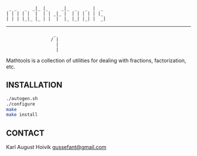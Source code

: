 
     _ _   _  _|_ |_     _|_  _   _  |  _
    | | | | |  |  | | _|_ |  | | | | | |_
    | | | |_|_ |_ | |  |  |_ |_| |_| |  _|
   _______________________________________
                      _
                     / |
            	       |
            	       |

Mathtools is a collection of utilities for dealing with fractions, factorization, etc.

INSTALLATION
------------
```sh
./autogen.sh
./configure
make
make install
```

CONTACT
-------

Karl August Hoivik
gussefant@gmail.com
